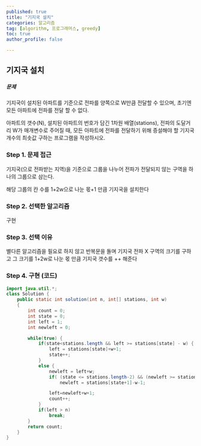 ```yaml
---
published: true
title: "기지국 설치" 
categories: 알고리즘 
tag: [algorithm, 프로그래머스, greedy] 
toc: true
author_profile: false 

---
```




## 기지국 설치

##### 문제 

기지국이 설치된 아파트를 기준으로 전파를 양쪽으로 W만큼 전달할 수 있으며, 초기엔 모든 아파트에 전파를 전달 할 수 없다. 

아파트의 갯수(N), 설치된 아파트의 번호가 담긴 1차원 배열(stations), 전파의 도달거리 W가 매개변수로 주어질 때, 모든 아파트에 전파를 전달하기 위해 증설해야 할 기지국 개수의 최솟값 구하는 프로그램을 작성하시오. 

  

### Step 1. 문제 접근 

기지국(으로 전파받는 지역)을 기준으로 그룹을 나누어 전파가 전달되지 않는 구역을 하나의 그룹으로 삼는다. 

해당 그룹의 칸 수를 1+2w으로 나눈 몫+1 만큼 기지국을 설치한다 



### Step 2. 선택한 알고리즘 

구현 



### Step 3. 선택 이유 

별다른 알고리즘을 필요로 하지 않고 반복문을 돌며 기지국 전파 X 구역의 크기를 구하고 그 크기를 1+2w로 나눈 몫 만큼 기지국 갯수를 ++ 해준다 



### Step 4. 구현 (코드)

```java
import java.util.*;
class Solution {
    public static int solution(int n, int[] stations, int w)
    {
        int count = 0;
        int state = 0;
        int left = 1;
        int newleft = 0;

        while(true) {
            if(state<stations.length && left >= stations[state] - w) {
                left = stations[state]+w+1;
                state++;
            }
            else {
                newleft = left+w;
                if( (state <= stations.length-2) && (newleft >= stations[state+1]-w))
                    newleft = stations[state+1]-w-1;

                left=newleft+w+1;
                count++;
            }
            if(left > n)
                break;
        }
        return count;
    }
}
```

